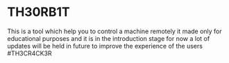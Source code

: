 # TH30RB1T
This is a tool which help you to control a machine remotely it made only for educational purposes and it is in the introduction stage for now a lot of updates will be held in future to improve the experience of the users 
#TH3CR4CK3R
